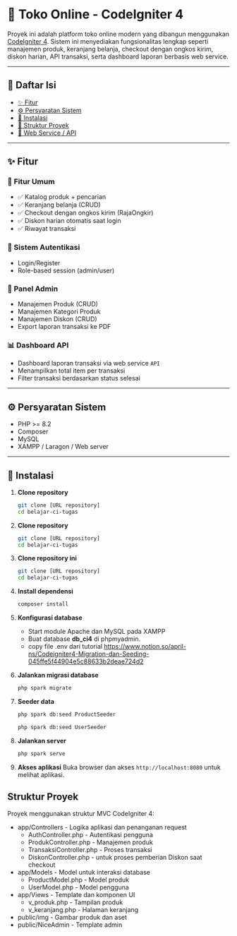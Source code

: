 # 🛒 Toko Online - CodeIgniter 4

Proyek ini adalah platform toko online modern yang dibangun menggunakan [CodeIgniter 4](https://codeigniter.com/). Sistem ini menyediakan fungsionalitas lengkap seperti manajemen produk, keranjang belanja, checkout dengan ongkos kirim, diskon harian, API transaksi, serta dashboard laporan berbasis web service.

---

## 📑 Daftar Isi

- [✨ Fitur](#-fitur)
- [⚙️ Persyaratan Sistem](#️-persyaratan-sistem)
- [🚀 Instalasi](#-instalasi)
- [📁 Struktur Proyek](#-struktur-proyek)
- [🔌 Web Service / API](#-web-service--api)

---

## ✨ Fitur

### 🎯 Fitur Umum
- ✅ Katalog produk + pencarian
- ✅ Keranjang belanja (CRUD)
- ✅ Checkout dengan ongkos kirim (RajaOngkir)
- ✅ Diskon harian otomatis saat login
- ✅ Riwayat transaksi

### 🔐 Sistem Autentikasi
- Login/Register
- Role-based session (admin/user)

### 🛒 Panel Admin
- Manajemen Produk (CRUD)
- Manajemen Kategori Produk
- Manajemen Diskon (CRUD)
- Export laporan transaksi ke PDF

### 📊 Dashboard API
- Dashboard laporan transaksi via web service `API`
- Menampilkan total item per transaksi
- Filter transaksi berdasarkan status selesai

---

## ⚙️ Persyaratan Sistem

- PHP >= 8.2
- Composer
- MySQL
- XAMPP / Laragon / Web server

---

## 🚀 Instalasi

1. **Clone repository**
   ```bash
   git clone [URL repository]
   cd belajar-ci-tugas


1. **Clone repository**
   ```bash
   git clone [URL repository]
   cd belajar-ci-tugas


1. **Clone repository ini**
   ```bash
   git clone [URL repository]
   cd belajar-ci-tugas
   ```
2. **Install dependensi**
   ```bash
   composer install
   ```
3. **Konfigurasi database**

   - Start module Apache dan MySQL pada XAMPP
   - Buat database **db_ci4** di phpmyadmin.
   - copy file .env dari tutorial https://www.notion.so/april-ns/Codeigniter4-Migration-dan-Seeding-045ffe5f44904e5c88633b2deae724d2

4. **Jalankan migrasi database**
   ```bash
   php spark migrate
   ```
5. **Seeder data**
   ```bash
   php spark db:seed ProductSeeder
   ```
   ```bash
   php spark db:seed UserSeeder
   ```
6. **Jalankan server**
   ```bash
   php spark serve
   ```
7. **Akses aplikasi**
   Buka browser dan akses `http://localhost:8080` untuk melihat aplikasi.

## Struktur Proyek

Proyek menggunakan struktur MVC CodeIgniter 4:

- app/Controllers - Logika aplikasi dan penanganan request
  - AuthController.php - Autentikasi pengguna
  - ProdukController.php - Manajemen produk
  - TransaksiController.php - Proses transaksi
  - DiskonController.php - untuk proses pemberian Diskon saat checkout
- app/Models - Model untuk interaksi database
  - ProductModel.php - Model produk
  - UserModel.php - Model pengguna
- app/Views - Template dan komponen UI
  - v_produk.php - Tampilan produk
  - v_keranjang.php - Halaman keranjang
- public/img - Gambar produk dan aset
- public/NiceAdmin - Template admin
